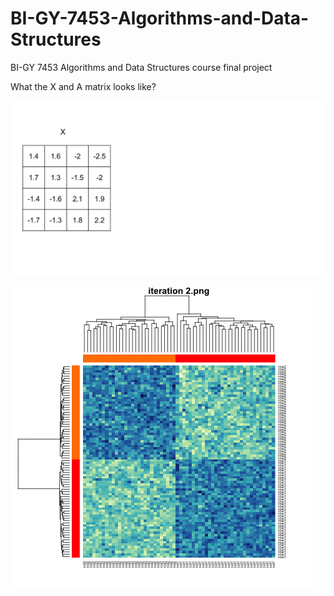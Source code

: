 # BI-GY-7453-Algorithms-and-Data-Structures
BI-GY 7453 Algorithms and Data Structures course
final project





What the X and A matrix looks like? 

![image](https://github.com/sakuramomo1005/BI-GY-7453-Algorithms-and-Data-Structures/blob/master/File/xa_matrix.gif)

![image](https://github.com/sakuramomo1005/BI-GY-7453-Algorithms-and-Data-Structures/blob/master/File/ADMM.gif)

